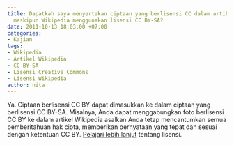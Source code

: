 ```yaml
---
title: Dapatkah saya menyertakan ciptaan yang berlisensi CC dalam artikel Wikipedia,
  meskipun Wikipedia menggunakan lisensi CC BY-SA?
date: 2011-10-13 18:03:00 +07:00
categories:
- Kajian
tags:
- Wikipedia
- Artikel Wikipedia
- CC BY-SA
- Lisensi Creative Commons
- Lisensi Wikipedia
author: nita
---
```


Ya. Ciptaan berlisensi CC BY dapat dimasukkan ke dalam ciptaan yang berlisensi CC BY-SA. Misalnya, Anda dapat menggabungkan foto berlisensi CC BY ke dalam artikel Wikipedia asalkan Anda tetap mencantumkan semua pemberitahuan hak cipta, memberikan pernyataan yang tepat dan sesuai dengan ketentuan CC BY. [Pelajari lebih lanjut](http://wiki.creativecommons.or.id/Lisensi) tentang lisensi.